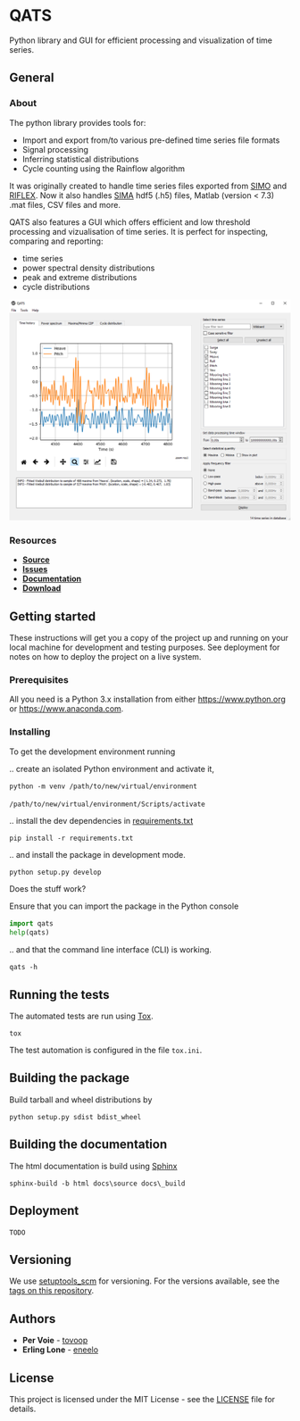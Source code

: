 # QATS

Python library and GUI for efficient processing and visualization of time series.

<!-- badges -->

## General

### About

The python library provides tools for:
- Import and export from/to various pre-defined time series file formats
- Signal processing
- Inferring statistical distributions
- Cycle counting using the Rainflow algorithm

It was originally created to handle time series files exported from [SIMO](https://www.dnvgl.com/services/complex-multibody-calculations-simo-2311) 
and [RIFLEX](https://www.dnvgl.com/services/riser-analysis-software-for-marine-riser-systems-riflex-2312). Now it also
handles [SIMA](https://www.dnvgl.com/services/marine-operations-and-mooring-analysis-software-sima-2324) hdf5 (.h5) files, 
Matlab (version < 7.3) .mat files, CSV files and more.  

QATS also features a GUI which offers efficient and low threshold processing and vizualisation of time series. It is
perfect for inspecting, comparing and reporting:
- time series
- power spectral density distributions
- peak and extreme distributions
- cycle distributions

<!-- create a gif that demonstrate the GUI -->
![qats GUI](docs/source/qats_gui.png)

### Resources

* [**Source**](https://github.com/dnvgl/qats)
* [**Issues**](https://github.com/dnvgl/qats/issues)
* [**Documentation**](https://readthedocs.org/projects/qats/)
* [**Download**](https://pypi.org/project/qats/)

## Getting started

These instructions will get you a copy of the project up and running on your local machine for development and testing 
purposes. See deployment for notes on how to deploy the project on a live system.

### Prerequisites

All you need is a Python 3.x installation from either https://www.python.org or https://www.anaconda.com.

### Installing

To get the development environment running

.. create an isolated Python environment and activate it,

```console
python -m venv /path/to/new/virtual/environment

/path/to/new/virtual/environment/Scripts/activate
```

.. install the dev dependencies in [requirements.txt](requirements.txt)

```console
pip install -r requirements.txt
```

.. and install the package in development mode.

```console
python setup.py develop
```

Does the stuff work?

Ensure that you can import the package in the Python console

```python
import qats
help(qats)
```

.. and that the command line interface (CLI) is working.

```console
qats -h
```

## Running the tests

The automated tests are run using [Tox](https://tox.readthedocs.io/en/latest/).

```console
tox
```

The test automation is configured in the file `tox.ini`.

## Building the package

Build tarball and wheel distributions by 

```console
python setup.py sdist bdist_wheel
```

## Building the documentation

The html documentation is build using [Sphinx](http://www.sphinx-doc.org/en/master)

```console
sphinx-build -b html docs\source docs\_build
```

## Deployment
```
TODO
```

## Versioning

We use [setuptools_scm](https://github.com/pypa/setuptools_scm/#setup-py-usage) for versioning. For the versions 
available, see the [tags on this repository](https://github.com/dnvgl/qats/tags). 

## Authors

* **Per Voie** - [tovoop](https://github.com/tovop)
* **Erling Lone** - [eneelo](https://github.com/eneelo)

## License

This project is licensed under the MIT License - see the [LICENSE](LICENSE) file for details.
